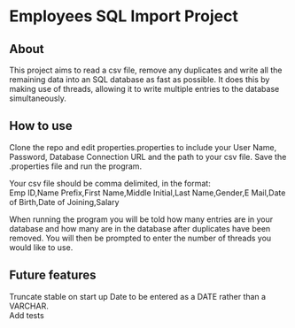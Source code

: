 # Employees SQL Import Project  

## About  

This project aims to read a csv file, remove any duplicates and write all the remaining data into an SQL database as fast as possible. It does this by making use of threads, allowing it to write multiple entries to the database simultaneously.

## How to use  

Clone the repo and edit properties.properties to include your User Name, Password, Database Connection URL and the path to your csv file. Save the .properties file and run the program.  

Your csv file should be comma delimited, in the format:  
Emp ID,Name Prefix,First Name,Middle Initial,Last Name,Gender,E Mail,Date of Birth,Date of Joining,Salary
  
When running the program you will be told how many entries are in your database and how many are in the database after duplicates have been removed. You will then be prompted to enter the number of threads you would like to use.  
  
## Future features

Truncate stable on start up
Date to be entered as a DATE rather than a VARCHAR.  
Add tests  
